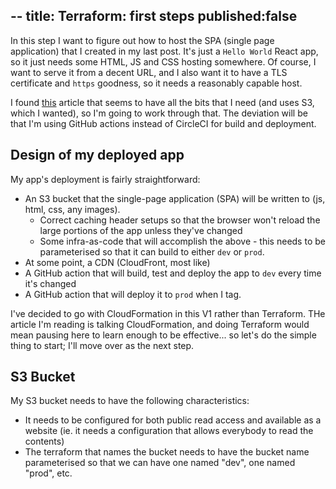 --
title: Terraform: first steps
published:false
--

In this step I want to figure out how to host the SPA (single page application) that I created in my last post. It's just a `Hello World` React app, so it just needs some HTML, JS and CSS hosting somewhere. Of course, I want to serve it from a decent URL, and I also want it to have a TLS certificate and `https` goodness, so it needs a reasonably capable host.

I found [this](https://medium.com/@joecrobak/production-deploy-of-a-single-page-app-using-s3-and-cloudfront-d4aa2d170aa3) article that seems to have all the bits that I need (and uses S3, which I wanted), so I'm going to work through that. The deviation will be that I'm using GitHub actions instead of CircleCI for build and deployment.

## Design of my deployed app
My app's deployment is fairly straightforward:
* An S3 bucket that the single-page application (SPA) will be written to (js, html, css, any images).
  * Correct caching header setups so that the browser won't reload the large portions of the app unless they've changed
  * Some infra-as-code that will accomplish the above - this needs to be parameterised so that it can build to either `dev` or `prod`.
* At some point, a CDN (CloudFront, most like)
* A GitHub action that will build, test and deploy the app to `dev` every time it's changed
* A GitHub action that will deploy it to `prod` when I tag.

I've decided to go with CloudFormation in this V1 rather than Terraform. THe article I'm reading is talking CloudFormation, and doing Terraform would mean pausing here to learn enough to be effective... so let's do the simple thing to start; I'll move over as the next step.

## S3 Bucket
My S3 bucket needs to have the following characteristics:
* It needs to be configured for both public read access and available as a website (ie. it needs a configuration that allows everybody to read the contents)
* The terraform that names the bucket needs to have the bucket name parameterised so that we can have one named "dev", one named "prod", etc.

